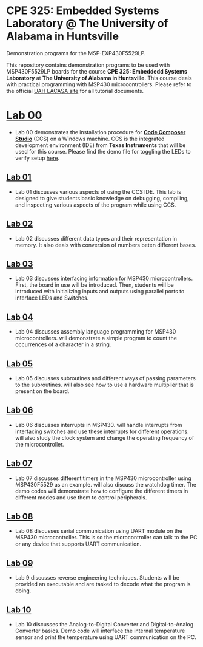 # CPE 325: Embedded Systems Laboratory @ The University of Alabama in Huntsville
Demonstration programs for the MSP-EXP430F5529LP.

This repository contains demonstration programs to be used with MSP430F5529LP boards for the course **CPE 325: Embeddedd Systems Laboratory** at **The University of Alabama in Huntsville**. This course deals with practical programming with MSP430 microcontrollers. Please refer to the official [UAH LACASA site](http://lacasa.uah.edu/portal/index.php/teaching/47-cpe-323-introduction-to-embedded-computer-systems) for all tutorial documents.

# [Lab 00](https://github.com/uah-lacasa/CPE325_MSP430f5529/tree/master/Lab_00)
- Lab 00 demonstrates the installation procedure for [**Code Composer Studio**](https://www.ti.com/tool/CCSTUDIO) (CCS) on a Windows machine. CCS is the integrated development environment (IDE) from **Texas Instruments** that will be used for this course. Please find the demo file for toggling the LEDs to verify setup [here](Lab0/Lab0_D0.c). 

## [Lab 01](https://github.com/uah-lacasa/CPE325_MSP430f5529/tree/master/Lab_01)
- Lab 01 discusses various aspects of using the CCS IDE. This lab is designed to give students basic knowledge on debugging, compiling, and inspecting various aspects of the program while using CCS.

## [Lab 02](https://github.com/uah-lacasa/CPE325_MSP430f5529/tree/master/Lab_02)
- Lab 02 discusses different data types and their representation in memory. It also deals with conversion of numbers beten different bases.

## [Lab 03](https://github.com/uah-lacasa/CPE325_MSP430f5529/tree/master/Lab_03)
- Lab 03 discusses interfacing information for MSP430 microcontrollers. First, the board in use will be introduced. Then, students will be introduced with initializing inputs and outputs using parallel ports to interface LEDs and Switches.

## [Lab 04](https://github.com/uah-lacasa/CPE325_MSP430f5529/tree/master/Lab_04)
- Lab 04 discusses assembly language programming for MSP430 microcontrollers.  will demonstrate a simple program to count the occurrences of a character in a string. 

## [Lab 05](https://github.com/uah-lacasa/CPE325_MSP430f5529/tree/master/Lab_05)
- Lab 05 discusses subroutines and different ways of passing parameters to the subroutines.  will also see how to use a hardware multiplier that is present on the board.

## [Lab 06](https://github.com/uah-lacasa/CPE325_MSP430f5529/tree/master/Lab_06)
- Lab 06 discusses interrupts in MSP430.  will handle interrupts from interfacing switches and use these interrupts for different operations.  will also study the clock system and change the operating frequency of the microcontroller.

## [Lab 07](https://github.com/uah-lacasa/CPE325_MSP430f5529/tree/master/Lab_07)
- Lab 07 discusses different timers in the MSP430 microcontroller using MSP430F5529 as an example.  will also discuss the watchdog timer. The demo codes will demonstrate how to configure the different timers in different modes and use them to control peripherals.

## [Lab 08](https://github.com/uah-lacasa/CPE325_MSP430f5529/tree/master/Lab_08)
- Lab 08 discusses serial communication using UART module on the MSP430 microcontroller. This is so the microcontroller can talk to the PC or any device that supports UART communication.

## [Lab 09](https://github.com/uah-lacasa/CPE325_MSP430f5529/tree/master/Lab_09)
- Lab 9 discusses reverse engineering techniques. Students will be provided an executable and are tasked to decode what the program is doing.

## [Lab 10](https://github.com/uah-lacasa/CPE325_MSP430f5529/tree/master/Lab_10)
- Lab 10 discusses the Analog-to-Digital Converter and Digital-to-Analog Converter basics. Demo code will interface the internal temperature sensor and print the temperature using UART communication on the PC.
